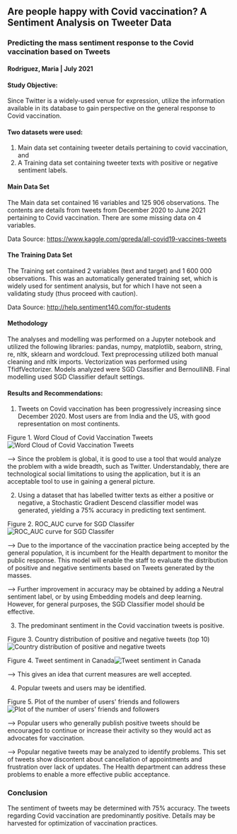 ## Are people happy with Covid vaccination?  A Sentiment Analysis on Tweeter Data

### Predicting the mass sentiment response to the Covid vaccination based on Tweets

#### Rodriguez, Maria  |  July 2021

#### Study Objective:  
Since Twitter is a widely-used venue for expression, utilize the information available in its database to gain perspective on the general response to Covid vaccination.

#### Two datasets were used:
1.  Main data set containing tweeter details pertaining to covid vaccination, and 
2.  A Training data set containing tweeter texts with positive or negative sentiment labels.

#### Main Data Set

The Main data set contained 16 variables and 125 906 observations.  The contents are details from tweets from December 2020 to June 2021 pertaining to Covid vaccination.  There are some missing data on 4 variables.  

Data Source: https://www.kaggle.com/gpreda/all-covid19-vaccines-tweets

#### The Training Data Set

The Training set contained 2 variables (text and target) and 1 600 000 observations.  This was an automatically generated training set, which is widely used for sentiment analysis, but for which I have not seen a validating study (thus proceed with caution).

Data Source: http://help.sentiment140.com/for-students

#### Methodology

The analyses and modelling was performed on a Jupyter notebook and utilized the following libraries:  pandas, numpy, matplotlib, seaborn, string, re, nltk, sklearn and wordcloud.  Text preprocessing utilized both manual cleaning and nltk imports.  Vectorization was performed using TfidfVectorizer.  Models analyzed were SGD Classifier and BernoulliNB.  Final modelling used SGD Classifier default settings.

#### Results and Recommendations:

1.  Tweets on Covid vaccination has been progressively increasing since December 2020.  Most users are from India and the US, with good representation on most continents.

Figure 1.  Word Cloud of Covid Vaccination Tweets![Word Cloud of Covid Vaccination Tweets](https://user-images.githubusercontent.com/71532604/126021501-08bdbbce-fb7e-4bdb-99dd-e8182abf2fe3.png)

--> Since the problem is global, it is good to use a tool that would analyze the problem with a wide breadth, such as Twitter.  Understandably, there are technological social limitations to using the application, but it is an acceptable tool to use in gaining a general picture.


2.  Using a dataset that has labelled twitter texts as either a positive or negative, a Stochastic Gradient Descend classifier model was generated, yielding a 75% accuracy in predicting text sentiment.  

Figure 2. ROC_AUC curve for SGD Classifer![ROC_AUC curve for SGD Classifer](https://user-images.githubusercontent.com/71532604/126021603-af774c5f-2243-44e8-9284-b51aa78ca15d.png)

-->  Due to the importance of the vaccination practice being accepted by the general population, it is incumbent for the Health department to monitor the public response.  This model will enable the staff to evaluate the distribution of positive and negative sentiments based on Tweets generated by the masses.

--> Further improvement in accuracy may be obtained by adding a Neutral sentiment label, or by using Embedding models and deep learning.  However, for general purposes, the SGD Classifier model should be effective.


3.  The predominant sentiment in the Covid vaccination tweets is positive.

Figure 3.  Country distribution of positive and negative tweets (top 10)![Country distribution of positive and negative tweets](https://user-images.githubusercontent.com/71532604/126021673-c51ce82f-56a5-4d7b-b134-2dbe296c6106.png)

Figure 4.  Tweet sentiment in Canada![Tweet sentiment in Canada](https://user-images.githubusercontent.com/71532604/126022010-a59bac87-59f3-4b48-a0be-fe1c9b23acb6.png)

--> This gives an idea that current measures are well accepted.  


4.  Popular tweets and users may be identified.  

Figure 5.  Plot of the number of users' friends and followers![Plot of the number of users' friends and followers](https://user-images.githubusercontent.com/71532604/126021773-8d32a799-b1f7-40c3-9f3b-bf26ade0bf41.png)

-->  Popular users who generally publish positive tweets should be encouraged to continue or increase their activity so they would act as advocates for vaccination.

-->  Popular negative tweets may be analyzed to identify problems.  This set of tweets show discontent about cancellation of appointments and frustration over lack of updates.  The Health department can address these problems to enable a more effective public acceptance.


### Conclusion

The sentiment of tweets may be determined with 75% accuracy.  The tweets regarding Covid vaccination are predominantly positive.  Details may be harvested for optimization of vaccination practices.
